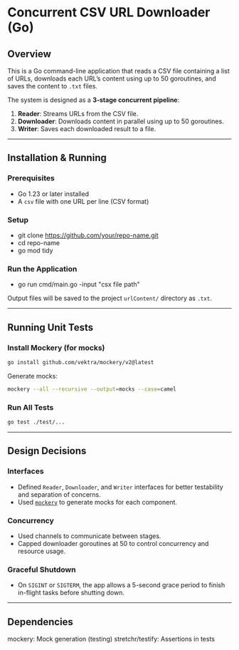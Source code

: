 # Concurrent CSV URL Downloader (Go)

##  Overview
This is a Go command-line application that reads a CSV file containing a list of URLs,
downloads each URL’s content using up to 50 goroutines, and saves the content to `.txt` files.

The system is designed as a **3-stage concurrent pipeline**:
1. **Reader**: Streams URLs from the CSV file.
2. **Downloader**: Downloads content in parallel using up to 50 goroutines.
3. **Writer**: Saves each downloaded result to a file.

---

## Installation & Running

###  Prerequisites
- Go 1.23 or later installed
- A `csv` file with one URL per line (CSV format)

###  Setup
- git clone https://github.com/your/repo-name.git
- cd repo-name
- go mod tidy


###  Run the Application
- go run cmd/main.go -input "csx file path"

Output files will be saved to the project `urlContent/` directory as `.txt`.

---

## Running Unit Tests

### Install Mockery (for mocks)
```bash
go install github.com/vektra/mockery/v2@latest
```

Generate mocks:
```bash
mockery --all --recursive --output=mocks --case=camel
```

### Run All Tests
```bash
go test ./test/...
```
---

## Design Decisions

### Interfaces
- Defined `Reader`, `Downloader`, and `Writer` interfaces for better testability and separation of concerns.
- Used [`mockery`](https://github.com/vektra/mockery) to generate mocks for each component.

### Concurrency
- Used channels to communicate between stages.
- Capped downloader goroutines at 50 to control concurrency and resource usage.

### Graceful Shutdown
- On `SIGINT` or `SIGTERM`, the app allows a 5-second grace period to finish in-flight tasks before shutting down.

---

## Dependencies
 
mockery:       Mock generation (testing) 
stretchr/testify:  Assertions in tests 
